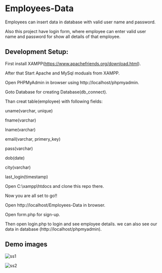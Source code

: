 # Employees-Data
Employees can insert data in database with valid user name and password.

Also this project have login form, where employee can enter valid user name and password for show all details of that employee.


## Development Setup:
First install XAMPP(https://www.apachefriends.org/download.html).

After that Start Apache and MySql moduals from XAMPP.

Open PHPMyAdmin in browser using http://localhost/phpmyadmin.

Goto Database for creating Database(db_connect).

Than creat table(employee) with following fields:

uname(varchar, unique)

fname(varchar)

lname(varchar)

email(varchar, primery_key)

pass(varchar)

dob(date)

city(varchar)

last_login(timestamp)

Open C:\xampp\htdocs and clone this repo there.

Now you are all set to go!!

Open http://localhost/Employees-Data in browser.

Open form.php for sign-up.

Then open login.php to login and see employee details. 
we can also see our data in database (http://localhost/phpmyadmin).


## Demo images

![ss1](https://user-images.githubusercontent.com/120910669/211396323-40ce5f41-98f3-4bc8-830c-5f385f626a5c.png)

![ss2](https://user-images.githubusercontent.com/120910669/211396406-30c6fa3f-2858-4f76-8b08-bff1c1873b0b.png)

